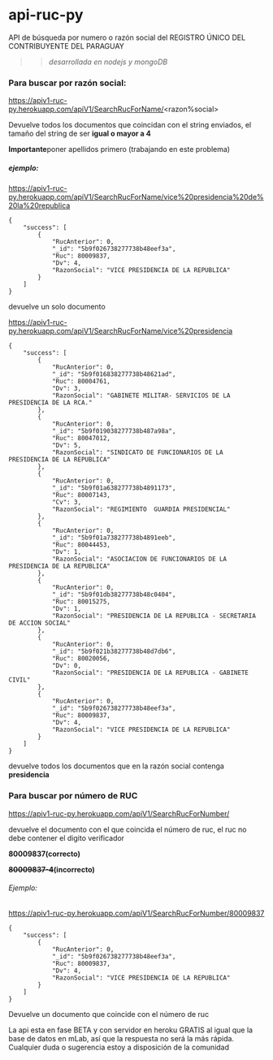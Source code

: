 # api-ruc-py
API de búsqueda por numero o razón social del REGISTRO ÚNICO DEL CONTRIBUYENTE DEL PARAGUAY

>>*desarrollada en nodejs y mongoDB*

### Para buscar por razón social: 

https://apiv1-ruc-py.herokuapp.com/apiV1/SearchRucForName/<razon%social>

Devuelve todos los documentos que coincidan con el string enviados, el tamaño del string de ser **igual o mayor a 4**

**Importante**poner apellidos primero (trabajando en este problema)

##### ejemplo:

https://apiv1-ruc-py.herokuapp.com/apiV1/SearchRucForName/vice%20presidencia%20de%20la%20republica

```
{
    "success": [
        {
            "RucAnterior": 0,
            "_id": "5b9f026738277738b48eef3a",
            "Ruc": 80009837,
            "Dv": 4,
            "RazonSocial": "VICE PRESIDENCIA DE LA REPUBLICA"
        }
    ]
}

```
devuelve un solo documento

https://apiv1-ruc-py.herokuapp.com/apiV1/SearchRucForName/vice%20presidencia


```
{
    "success": [
        {
            "RucAnterior": 0,
            "_id": "5b9f016838277738b48621ad",
            "Ruc": 80004761,
            "Dv": 3,
            "RazonSocial": "GABINETE MILITAR- SERVICIOS DE LA PRESIDENCIA DE LA RCA."
        },
        {
            "RucAnterior": 0,
            "_id": "5b9f019038277738b487a98a",
            "Ruc": 80047012,
            "Dv": 5,
            "RazonSocial": "SINDICATO DE FUNCIONARIOS DE LA PRESIDENCIA DE LA REPUBLICA"
        },
        {
            "RucAnterior": 0,
            "_id": "5b9f01a638277738b4891173",
            "Ruc": 80007143,
            "Cv": 3,
            "RazonSocial": "REGIMIENTO  GUARDIA PRESIDENCIAL"
        },
        {
            "RucAnterior": 0,
            "_id": "5b9f01a738277738b4891eeb",
            "Ruc": 80044453,
            "Dv": 1,
            "RazonSocial": "ASOCIACION DE FUNCIONARIOS DE LA PRESIDENCIA DE LA REPUBLICA"
        },
        {
            "RucAnterior": 0,
            "_id": "5b9f01db38277738b48c0404",
            "Ruc": 80015275,
            "Dv": 1,
            "RazonSocial": "PRESIDENCIA DE LA REPUBLICA - SECRETARIA DE ACCION SOCIAL"
        },
        {
            "RucAnterior": 0,
            "_id": "5b9f021b38277738b48d7db6",
            "Ruc": 80020056,
            "Dv": 0,
            "RazonSocial": "PRESIDENCIA DE LA REPUBLICA - GABINETE CIVIL"
        },
        {
            "RucAnterior": 0,
            "_id": "5b9f026738277738b48eef3a",
            "Ruc": 80009837,
            "Dv": 4,
            "RazonSocial": "VICE PRESIDENCIA DE LA REPUBLICA"
        }
    ]
}
```
devuelve todos los documentos que en la razón social contenga **presidencia**


### Para buscar por número de RUC

https://apiv1-ruc-py.herokuapp.com/apiV1/SearchRucForNumber/<numeroRuc>

devuelve el documento con el que coincida el número de ruc, el ruc no debe contener el digito verificador

**80009837(correcto)**

**~~80009837-4~~(incorrecto)**

###### Ejemplo:
https://apiv1-ruc-py.herokuapp.com/apiV1/SearchRucForNumber/80009837

```
{
    "success": [
        {
            "RucAnterior": 0,
            "_id": "5b9f026738277738b48eef3a",
            "Ruc": 80009837,
            "Dv": 4,
            "RazonSocial": "VICE PRESIDENCIA DE LA REPUBLICA"
        }
    ]
}

```
Devuelve un documento que coincide con el número de ruc 

La api esta en fase BETA y con servidor en heroku GRATIS al igual que la base de datos en mLab, así que la respuesta no será la más rápida.
Cualquier duda o sugerencia estoy a disposición de la comunidad 

